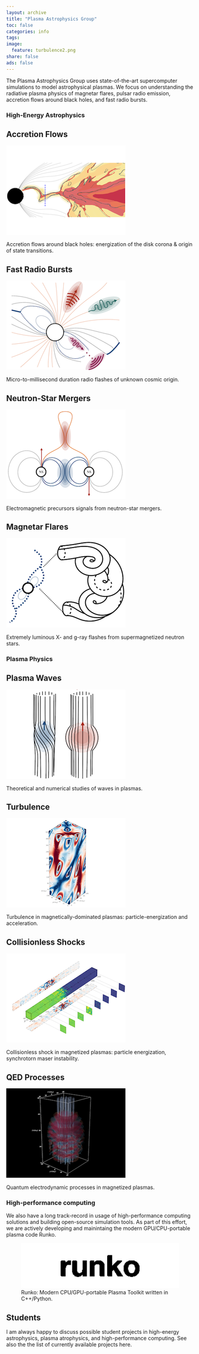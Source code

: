 ```yaml
---
layout: archive
title: "Plasma Astrophysics Group"
toc: false
categories: info
tags: 
image:
  feature: turbulence2.png
share: false
ads: false
---
```



The Plasma Astrophysics Group uses state-of-the-art supercomputer simulations to model astrophysical plasmas. We focus on understanding the radiative plasma physics of magnetar flares, pulsar radio emission, accretion flows around black holes, and fast radio bursts.

### High-Energy Astrophysics

<div class="tiles">

<!--
<div class="tile">
  <h2 class="post-title">Pulsar Emission</h2>
  <p class="post-teaser"><img src="/images/astro_pulsar.png"></p>
  <p class="post-excerpt">Origin of radio emission from the magnetosphere of rotating neutron stars.</p>
</div><!-- /.tile -->



<div class="tile">
  <h2 class="post-title">Accretion Flows</h2>
  <p class="post-teaser"><img src="/images/astro_disks.png"></p>
  <p class="post-excerpt">Accretion flows around black holes: energization of the disk corona & origin of state transitions.</p>
</div><!-- /.tile -->

<div class="tile">
  <h2 class="post-title">Fast Radio Bursts</h2>
  <p class="post-teaser"><img src="/images/astro_frb.png"></p>
  <p class="post-excerpt">Micro-to-millisecond duration radio flashes of unknown cosmic origin.</p>
</div><!-- /.tile -->

<div class="tile">
  <h2 class="post-title">Neutron-Star Mergers</h2>
  <p class="post-teaser"><img src="/images/astro_merger.png"></p>
  <p class="post-excerpt">Electromagnetic precursors signals from neutron-star mergers.</p>
</div><!-- /.tile -->

<div class="tile">
  <h2 class="post-title">Magnetar Flares</h2>
  <p class="post-teaser"><img src="/images/astro_magnetars.png"></p>
  <p class="post-excerpt">Extremely luminous X- and g-ray flashes from supermagnetized neutron stars.</p>
</div><!-- /.tile -->

</div><!-- /.tiles -->


### Plasma Physics

<div class="tiles">

<div class="tile">
  <h2 class="post-title">Plasma Waves</h2>
  <p class="post-teaser"><img src="/images/plasma_waves2.png"></p>
  <p class="post-excerpt">Theoretical and numerical studies of waves in plasmas.</p>
</div><!-- /.tile -->

<div class="tile">
  <h2 class="post-title">Turbulence</h2>
  <p class="post-teaser"><img src="/images/plasma_turbulence.png"></p>
  <p class="post-excerpt">Turbulence in magnetically-dominated plasmas: particle-energization and acceleration.</p>
</div><!-- /.tile -->

<div class="tile">
  <h2 class="post-title">Collisionless Shocks</h2>
  <p class="post-teaser"><img src="/images/plasma_shocks.png"></p>
  <p class="post-excerpt">Collisionless shock in magnetized plasmas: particle energization, synchrotorn maser instability.</p>
</div><!-- /.tile -->

<div class="tile">
  <h2 class="post-title">QED Processes</h2>
  <p class="post-teaser"><img src="/images/plasma_qed.png"></p>
  <p class="post-excerpt">Quantum electrodynamic processes in magnetized plasmas.</p>
</div><!-- /.tile -->

</div><!-- /.tiles -->




### High-performance computing

We also have a long track-record in usage of high-performance computing solutions and building open-source simulation tools. As part of this effort, we are actively developing and mainintaing the modern GPU/CPU-portable plasma code Runko.

<figure>
	<a href="https://github.com/natj/runko"><img src="/images/runko_logo_gol.gif"></a>
	<figcaption>Runko: Modern CPU/GPU-portable Plasma Toolkit written in C++/Python.</figcaption>
</figure>



## Students 

I am always happy to discuss possible student projects in high-energy astrophysics, plasma atrophysics, and high-performance computing. See also the the list of currently available projects here.


